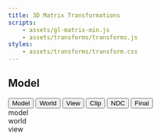 ```yaml
---
title: 3D Matrix Transformations
scripts:
    - assets/gl-matrix-min.js
    - assets/transforms/transforms.js
styles:
    - assets/transforms/transform.css
---
```


<h2 id="header">Model</h2>
<canvas id="scene"></canvas>
<div id="controls">
<button id="model">Model</button>
<button id="world">World</button>
<button id="view">View</button>
<button id="clip">Clip</button>
<button id="ndc">NDC</button>
<button id="final">Final</button>
</div>

<div id="desc">
<div id="model_desc">
model
</div>
<div id="world_desc">
world
</div>
<div id="view_desc">
view
</div>
<div id="clip_desc">
</div>
<div id="ndc_desc">
</div>
<div id="final_desc">
</div>
</div>